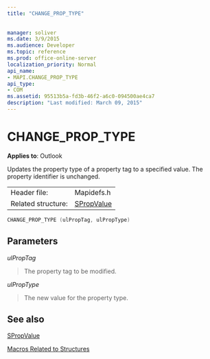 ```yaml
---
title: "CHANGE_PROP_TYPE"
 
 
manager: soliver
ms.date: 3/9/2015
ms.audience: Developer
ms.topic: reference
ms.prod: office-online-server
localization_priority: Normal
api_name:
- MAPI.CHANGE_PROP_TYPE
api_type:
- COM
ms.assetid: 95513b5a-fd3b-46f2-a6c0-094500ae4ca7
description: "Last modified: March 09, 2015"
---
```


# CHANGE_PROP_TYPE

  
  
**Applies to**: Outlook 
  
Updates the property type of a property tag to a specified value. The property identifier is unchanged. 
  
|||
|:-----|:-----|
|Header file:  <br/> |Mapidefs.h  <br/> |
|Related structure:  <br/> |[SPropValue](spropvalue.md) <br/> |
   
```cpp
CHANGE_PROP_TYPE (ulPropTag, ulPropType)
```

## Parameters

 _ulPropTag_
  
> The property tag to be modified.
    
 _ulPropType_
  
> The new value for the property type.
    
## See also



[SPropValue](spropvalue.md)


[Macros Related to Structures](macros-related-to-structures.md)

